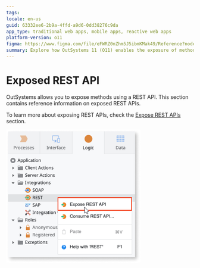 ```yaml
---
tags: 
locale: en-us
guid: 63332ee6-2b9a-4ffd-a9d6-0dd38276c9da
app_type: traditional web apps, mobile apps, reactive web apps
platform-version: o11
figma: https://www.figma.com/file/eFWRZ0nZhm5J5ibmKMak49/Reference?node-id=2146:3573
summary: Explore how OutSystems 11 (O11) enables the exposure of methods through REST APIs, facilitating integration and connectivity.
---
```


# Exposed REST API

OutSystems allows you to expose methods using a REST API. This section contains reference information on exposed REST APIs.

To learn more about exposing REST APIs, check the [Expose REST APIs](../../../../integration-with-systems/rest/expose-rest-apis/intro.md) section.

![Screenshot of an Exposed REST API in OutSystems](images/exposed-rest-api-ss.png "Exposed REST API Screenshot")
